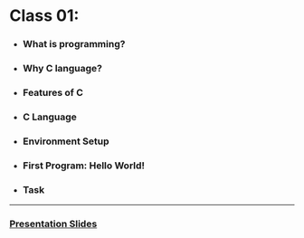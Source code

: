 # Class 01:

* ### What is programming?
* ### Why C language?
* ### Features of C
* ### C Language
* ### Environment Setup
* ### First Program: Hello World!
* ### Task

---

### [Presentation Slides](https://www.canva.com/design/DAG0P8mvcYs/WE6PgMwYayooD39pxe0iWw/view?utm_content=DAG0P8mvcYs&utm_campaign=designshare&utm_medium=link2&utm_source=uniquelinks&utlId=h3e6f833ac2)